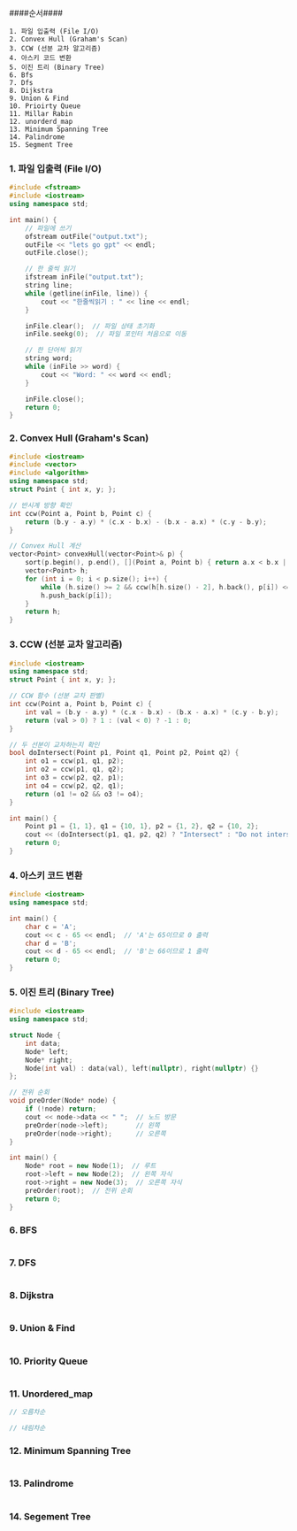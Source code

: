 ####순서####
```
1. 파일 입출력 (File I/O)
2. Convex Hull (Graham's Scan)
3. CCW (선분 교차 알고리즘)
4. 아스키 코드 변환
5. 이진 트리 (Binary Tree)
6. Bfs
7. Dfs
8. Dijkstra
9. Union & Find
10. Prioirty Queue
11. Millar Rabin
12. unorderd_map
13. Minimum Spanning Tree
14. Palindrome
15. Segment Tree
```


### 1. **파일 입출력 (File I/O)**

```cpp
#include <fstream>
#include <iostream>
using namespace std;

int main() {
    // 파일에 쓰기
    ofstream outFile("output.txt");
    outFile << "lets go gpt" << endl;
    outFile.close();

    // 한 줄씩 읽기
    ifstream inFile("output.txt");
    string line;
    while (getline(inFile, line)) {
        cout << "한줄씩읽기 : " << line << endl;
    }

    inFile.clear();  // 파일 상태 초기화
    inFile.seekg(0);  // 파일 포인터 처음으로 이동

    // 한 단어씩 읽기
    string word;
    while (inFile >> word) {
        cout << "Word: " << word << endl;
    }

    inFile.close();
    return 0;
}
```

### 2. **Convex Hull (Graham's Scan)**

```cpp
#include <iostream>
#include <vector>
#include <algorithm>
using namespace std;
struct Point { int x, y; };

// 반시계 방향 확인
int ccw(Point a, Point b, Point c) {
    return (b.y - a.y) * (c.x - b.x) - (b.x - a.x) * (c.y - b.y);
}

// Convex Hull 계산
vector<Point> convexHull(vector<Point>& p) {
    sort(p.begin(), p.end(), [](Point a, Point b) { return a.x < b.x || (a.x == b.x && a.y < b.y); });
    vector<Point> h;
    for (int i = 0; i < p.size(); i++) {
        while (h.size() >= 2 && ccw(h[h.size() - 2], h.back(), p[i]) <= 0) h.pop_back();
        h.push_back(p[i]);
    }
    return h;
}
```

### 3. **CCW (선분 교차 알고리즘)**

```cpp
#include <iostream>
using namespace std;
struct Point { int x, y; };

// CCW 함수 (선분 교차 판별)
int ccw(Point a, Point b, Point c) {
    int val = (b.y - a.y) * (c.x - b.x) - (b.x - a.x) * (c.y - b.y);
    return (val > 0) ? 1 : (val < 0) ? -1 : 0;
}

// 두 선분이 교차하는지 확인
bool doIntersect(Point p1, Point q1, Point p2, Point q2) {
    int o1 = ccw(p1, q1, p2);
    int o2 = ccw(p1, q1, q2);
    int o3 = ccw(p2, q2, p1);
    int o4 = ccw(p2, q2, q1);
    return (o1 != o2 && o3 != o4);
}

int main() {
    Point p1 = {1, 1}, q1 = {10, 1}, p2 = {1, 2}, q2 = {10, 2};
    cout << (doIntersect(p1, q1, p2, q2) ? "Intersect" : "Do not intersect") << endl;
    return 0;
}
```

### 4. **아스키 코드 변환**

```cpp
#include <iostream>
using namespace std;

int main() {
    char c = 'A';
    cout << c - 65 << endl;  // 'A'는 65이므로 0 출력
    char d = 'B';
    cout << d - 65 << endl;  // 'B'는 66이므로 1 출력
    return 0;
}
```

### 5. **이진 트리 (Binary Tree)**

```cpp
#include <iostream>
using namespace std;

struct Node {
    int data;
    Node* left;
    Node* right;
    Node(int val) : data(val), left(nullptr), right(nullptr) {}
};

// 전위 순회
void preOrder(Node* node) {
    if (!node) return;
    cout << node->data << " ";  // 노드 방문
    preOrder(node->left);       // 왼쪽
    preOrder(node->right);      // 오른쪽
}

int main() {
    Node* root = new Node(1);  // 루트
    root->left = new Node(2);  // 왼쪽 자식
    root->right = new Node(3);  // 오른쪽 자식
    preOrder(root);  // 전위 순회
    return 0;
}
```

### 6.  **BFS**
```cpp

```

### 7.  **DFS**
```cpp

```
### 8.  **Dijkstra**
```cpp

```

### 9.  **Union & Find**
```cpp

```

### 10.  **Priority Queue**
```cpp

```

### 11.  **Unordered_map**
```cpp
// 오름차순

```

```cpp
// 내림차순

```

### 12.  **Minimum Spanning Tree**
```cpp

```

### 13.  **Palindrome**
```cpp

```

### 14. Segement Tree
```cpp

```



